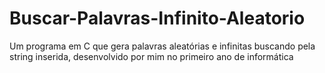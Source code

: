 # Buscar-Palavras-Infinito-Aleatorio
Um programa em C que gera palavras aleatórias e infinitas buscando pela string inserida, desenvolvido por mim no primeiro ano de informática 
